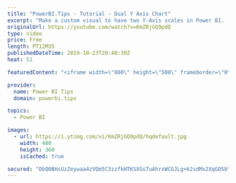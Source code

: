 ```yaml
---
title: "PowerBI.Tips - Tutorial - Dual Y Axis Chart"
excerpt: "Make a custom visual to have two Y-Axis scales in Power BI.  This chart was made using https://charts.powerbi.tips  Blog Post: https://powerbi.tips/2019/09/dual-y-axis-line-chart/ Visit PowerBI.Tips: https://powerbi.tips/  Source files for this project are located here on GitHub:  https://github.com/MikeCarlo/PowerBI-Dual-y-axis-Line-Chart"
originalUrl: https://youtube.com/watch?v=KmZRjGQ9pdQ
type: video
price: Free
length: PT12M3S
publishedDateTime: 2019-10-23T20:40:30Z
heat: 51

featuredContent: "<iframe width=\"800\" height=\"500\" frameborder=\"0\" src=\"https://www.youtube.com/embed/KmZRjGQ9pdQ\" allow=\"accelerometer; autoplay; encrypted-media; gyroscope; picture-in-picture\" allowfullscreen></iframe>"

provider:
  name: Power BI Tips
  domain: powerbi.tips

topics:
  - Power BI

images:
  - url: https://i.ytimg.com/vi/KmZRjGQ9pdQ/hqdefault.jpg
    width: 480
    height: 360
    isCached: true

secured: "DbQ0BHsUzZeywaa4zVQm5C3zzfkHTKSXGsTuAhrxWCGJLg+k2sdMx2XqGOSbY79hmACRm+U/Ngmve0FnzlkShL8ilG3HvJyuH/ygHCnPA0QP59XQThAXukYMi1CSirGZkfsN9eTeY1dlALCM/06/Rxc01Dra+VL4qboHOqQ/PooD9nPueJsg6Gc9hQiev4DYppDYKoMqWp++fzxnlHReCJBq1xVw3I3b/L5wizMz9DY123ZgnDt0CUCFTv+ebpjzLQMZKA8Obw4Hs5dREFVClwXmptuFw3oXq/7zjMDyjmSulmondyjxJcAzqcbBavyDzzeHu/h+IIrmRTaI2Ms9LLXw7KBvod6sxPjmCtU76dHSx6XLezP9+OKVua9vQcGTBchDgevBB1mG9irOxlj4Dpv1HV3Pw89WdjlfhX+4JQ4=;8ArEM5zk011Qxz3eEHKlYw=="
---
```


